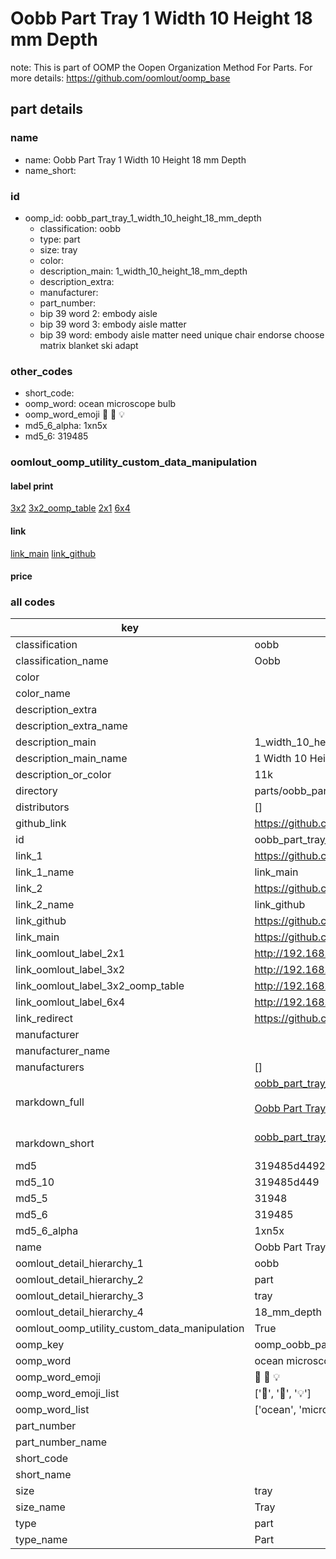# Oobb Part Tray 1 Width 10 Height 18 mm Depth  

note: This is part of OOMP the Oopen Organization Method For Parts. For more details: https://github.com/oomlout/oomp_base

##  part details
  







### name
* name: Oobb Part Tray 1 Width 10 Height 18 mm Depth
* name_short: 
### id
* oomp_id: oobb_part_tray_1_width_10_height_18_mm_depth
  * classification: oobb
  * type: part
  * size: tray
  * color: 
  * description_main: 1_width_10_height_18_mm_depth
  * description_extra: 
  * manufacturer: 
  * part_number: 
  * bip 39 word 2: embody aisle
  * bip 39 word 3: embody aisle matter
  * bip 39 word: embody aisle matter need unique chair endorse choose matrix blanket ski adapt

### other_codes
* short_code: 
* oomp_word: ocean microscope bulb
* oomp_word_emoji :ocean: :microscope: :bulb:
* md5_6_alpha: 1xn5x
* md5_6: 319485






### oomlout_oomp_utility_custom_data_manipulation
#### label print
[3x2](http://192.168.1.245:1112/?label=oomp%201xn5x)
[3x2_oomp_table](http://192.168.1.108:1112/?label=oomp%201xn5x)
[2x1](http://192.168.1.242:1112/?label=oomp%201xn5x)
[6x4](http://192.168.1.55:1112/?label=oomp%201xn5x)    

#### link

[link_main](https://github.com/oomlout/oomlout_oomp_version_1_messy/tree/main/parts/oobb_part_tray_1_width_10_height_18_mm_depth) [link_github](https://github.com/oomlout/oomlout_oomp_version_1_messy/tree/main/parts/oobb_part_tray_1_width_10_height_18_mm_depth)                             

#### price







### all codes 
| key | value |  
| --- | --- |  
| classification | oobb |  
| classification_name | Oobb |  
| color |  |  
| color_name |  |  
| description_extra |  |  
| description_extra_name |  |  
| description_main | 1_width_10_height_18_mm_depth |  
| description_main_name | 1 Width 10 Height 18 mm Depth |  
| description_or_color | 11k |  
| directory | parts/oobb_part_tray_1_width_10_height_18_mm_depth |  
| distributors | [] |  
| github_link | https://github.com/oomlout/oomlout_oomp_part_src/tree/main/parts/oobb_part_tray_1_width_10_height_18_mm_depth |  
| id | oobb_part_tray_1_width_10_height_18_mm_depth |  
| link_1 | https://github.com/oomlout/oomlout_oomp_version_1_messy/tree/main/parts/oobb_part_tray_1_width_10_height_18_mm_depth |  
| link_1_name | link_main |  
| link_2 | https://github.com/oomlout/oomlout_oomp_version_1_messy/tree/main/parts/oobb_part_tray_1_width_10_height_18_mm_depth |  
| link_2_name | link_github |  
| link_github | https://github.com/oomlout/oomlout_oomp_version_1_messy/tree/main/parts/oobb_part_tray_1_width_10_height_18_mm_depth |  
| link_main | https://github.com/oomlout/oomlout_oomp_version_1_messy/tree/main/parts/oobb_part_tray_1_width_10_height_18_mm_depth |  
| link_oomlout_label_2x1 | http://192.168.1.242:1112/?label=oomp%201xn5x |  
| link_oomlout_label_3x2 | http://192.168.1.245:1112/?label=oomp%201xn5x |  
| link_oomlout_label_3x2_oomp_table | http://192.168.1.108:1112/?label=oomp%201xn5x |  
| link_oomlout_label_6x4 | http://192.168.1.55:1112/?label=oomp%201xn5x |  
| link_redirect | https://github.com/oomlout/oomlout_oomp_version_1_messy/tree/main/parts/oobb_part_tray_1_width_10_height_18_mm_depth |  
| manufacturer |  |  
| manufacturer_name |  |  
| manufacturers | [] |  
| markdown_full | [oobb_part_tray_1_width_10_height_18_mm_depth](none)<br>[](none)<br>[Oobb Part Tray 1 Width 10 Height 18 Mm Depth](none)<br><br> |  
| markdown_short | [oobb_part_tray_1_width_10_height_18_mm_depth](none)<br><br> |  
| md5 | 319485d4492849389776c93d12816a43 |  
| md5_10 | 319485d449 |  
| md5_5 | 31948 |  
| md5_6 | 319485 |  
| md5_6_alpha | 1xn5x |  
| name | Oobb Part Tray 1 Width 10 Height 18 mm Depth |  
| oomlout_detail_hierarchy_1 | oobb |  
| oomlout_detail_hierarchy_2 | part |  
| oomlout_detail_hierarchy_3 | tray |  
| oomlout_detail_hierarchy_4 | 18_mm_depth |  
| oomlout_oomp_utility_custom_data_manipulation | True |  
| oomp_key | oomp_oobb_part_tray_1_width_10_height_18_mm_depth |  
| oomp_word | ocean microscope bulb |  
| oomp_word_emoji | :ocean: :microscope: :bulb: |  
| oomp_word_emoji_list | [':ocean:', ':microscope:', ':bulb:'] |  
| oomp_word_list | ['ocean', 'microscope', 'bulb'] |  
| part_number |  |  
| part_number_name |  |  
| short_code |  |  
| short_name |  |  
| size | tray |  
| size_name | Tray |  
| type | part |  
| type_name | Part |  
